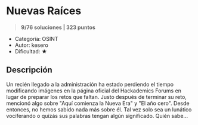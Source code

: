 # Nuevas Raíces

> **9/76 soluciones | 323 puntos**

* Categoría: OSINT
* Autor: kesero
* Dificultad: ★

## Descripción

Un recién llegado a la administración ha estado perdiendo el tiempo modificando imágenes en la página oficial del Hackademics Forums en lugar de preparar los retos que faltan.
Justo después de terminar su reto, mencionó algo sobre "Aquí comienza la Nueva Era" y "El año cero". Desde entonces, no hemos sabido nada más sobre él.
Tal vez solo sea un lunático vociferando o quizás sus palabras tengan algún significado. Quién sabe...